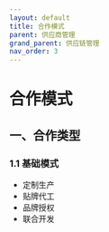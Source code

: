 ```yaml
---
layout: default
title: 合作模式
parent: 供应商管理
grand_parent: 供应链管理
nav_order: 3
---
```


# 合作模式

## 一、合作类型
### 1.1 基础模式
- 定制生产
- 贴牌代工
- 品牌授权
- 联合开发 